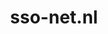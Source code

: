 ---
layout: post
title:  "sso-net.nl"
internal_url:  "/dutchgov/sso-net.nl.html"
subdomains_count: 2
all_subdomains_count: 8
urls_count: 2
ssl_rank: 0
http_rank: 75
url_link: /data/sso-net.nl/urls.txt
all_subdomains_link: /data/sso-net.nl/all_subdomains.txt
subdomains_link: /data/sso-net.nl/subdomains.txt
categories: dutchgov
---